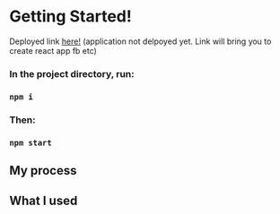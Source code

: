 # Getting Started!

Deployed link [here!](https://github.com/facebook/create-react-app)
(application not delpoyed yet. Link will bring you to create react app fb etc)

### In the project directory, run:

### `npm i`

### Then:

### `npm start`



## My process



## What I used


